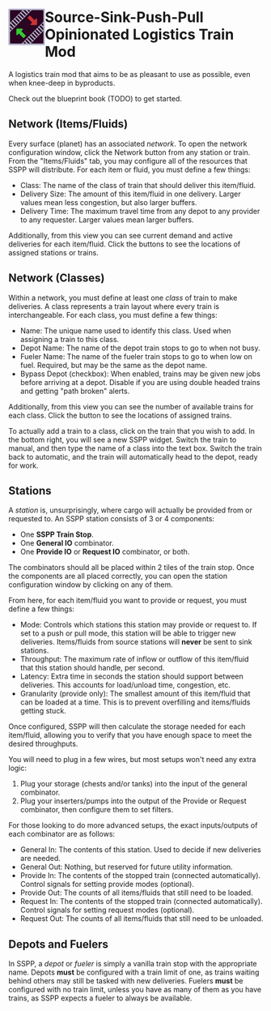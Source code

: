 # <img src="SourceSinkPushPull/thumbnail.png" align="left" width=72px> Source-Sink-Push-Pull <br> Opinionated Logistics Train Mod

A logistics train mod that aims to be as pleasant to use as possible, even when knee-deep in byproducts.

Check out the blueprint book (TODO) to get started.

## Network (Items/Fluids)

Every surface (planet) has an associated *network*. To open the network configuration window, click the Network button from any station or train. From the "Items/Fluids" tab, you may configure all of the resources that SSPP will distribute. For each item or fluid, you must define a few things:
- Class: The name of the class of train that should deliver this item/fluid.
- Delivery Size: The amount of this item/fluid in one delivery. Larger values mean less congestion, but also larger buffers.
- Delivery Time: The maximum travel time from any depot to any provider to any requester. Larger values mean larger buffers.

Additionally, from this view you can see current demand and active deliveries for each item/fluid. Click the buttons to see the locations of assigned stations or trains.

## Network (Classes)

Within a network, you must define at least one *class* of train to make deliveries. A class represents a train layout where every train is interchangeable. For each class, you must define a few things:
- Name: The unique name used to identify this class. Used when assigning a train to this class.
- Depot Name: The name of the depot train stops to go to when not busy.
- Fueler Name: The name of the fueler train stops to go to when low on fuel. Required, but may be the same as the depot name.
- Bypass Depot (checkbox): When enabled, trains may be given new jobs before arriving at a depot. Disable if you are using double headed trains and getting "path broken" alerts.

Additionally, from this view you can see the number of available trains for each class. Click the button to see the locations of assigned trains.

To actually add a train to a class, click on the train that you wish to add. In the bottom right, you will see a new SSPP widget. Switch the train to manual, and then type the name of a class into the text box. Switch the train back to automatic, and the train will automatically head to the depot, ready for work.

## Stations

A *station* is, unsurprisingly, where cargo will actually be provided from or requested to. An SSPP station consists of 3 or 4 components:
- One **SSPP Train Stop**.
- One **General IO** combinator.
- One **Provide IO** or **Request IO** combinator, or both.

The combinators should all be placed within 2 tiles of the train stop. Once the components are all placed correctly, you can open the station configuration window by clicking on any of them.

From here, for each item/fluid you want to provide or request, you must define a few things:
- Mode: Controls which stations this station may provide or request to. If set to a push or pull mode, this station will be able to trigger new deliveries. Items/fluids from source stations will **never** be sent to sink stations.
- Throughput: The maximum rate of inflow or outflow of this item/fluid that this station should handle, per second.
- Latency: Extra time in seconds the station should support between deliveries. This accounts for load/unload time, congestion, etc.
- Granularity (provide only): The smallest amount of this item/fluid that can be loaded at a time. This is to prevent overfilling and items/fluids getting stuck.

Once configured, SSPP will then calculate the storage needed for each item/fluid, allowing you to verify that you have enough space to meet the desired throughputs.

You will need to plug in a few wires, but most setups won't need any extra logic:
1. Plug your storage (chests and/or tanks) into the input of the general combinator.
2. Plug your inserters/pumps into the output of the Provide or Request combinator, then configure them to set filters.

For those looking to do more advanced setups, the exact inputs/outputs of each combinator are as follows:
- General In: The contents of this station. Used to decide if new deliveries are needed.
- General Out: Nothing, but reserved for future utility information.
- Provide In: The contents of the stopped train (connected automatically). Control signals for setting provide modes (optional).
- Provide Out: The counts of all items/fluids that still need to be loaded.
- Request In: The contents of the stopped train (connected automatically). Control signals for setting request modes (optional).
- Request Out: The counts of all items/fluids that still need to be unloaded.

## Depots and Fuelers

In SSPP, a *depot* or *fueler* is simply a vanilla train stop with the appropriate name. Depots **must** be configured with a train limit of one, as trains waiting behind others may still be tasked with new deliveries. Fuelers **must** be configured with no train limit, unless you have as many of them as you have trains, as SSPP expects a fueler to always be available.
